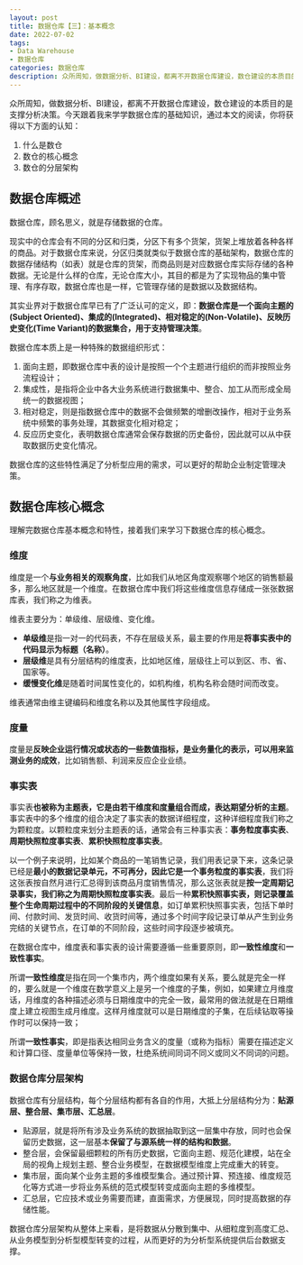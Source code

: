```yaml
---
layout: post
title: 数据仓库【三】：基本概念
date: 2022-07-02
tags:
- Data Warehouse
- 数据仓库
categories: 数据仓库
description: 众所周知，做数据分析、BI建设，都离不开数据仓库建设，数仓建设的本质目的是支撑分析决策。今天跟着我来学学数据仓库的基础知识
---
```


众所周知，做数据分析、BI建设，都离不开数据仓库建设，数仓建设的本质目的是支撑分析决策。今天跟着我来学学数据仓库的基础知识，通过本文的阅读，你将获得以下方面的认知：

1. 什么是数仓
1. 数仓的核心概念
1. 数仓的分层架构

## 数据仓库概述

数据仓库，顾名思义，就是存储数据的仓库。

现实中的仓库会有不同的分区和归类，分区下有多个货架，货架上堆放着各种各样的商品。对于数据仓库来说，分区归类就类似于数据仓库的基础架构，数据仓库的数据存储结构（如表）就是仓库的货架，而商品则是对应数据仓库实际存储的各种数据。无论是什么样的仓库，无论仓库大小，其目的都是为了实现物品的集中管理、有序存取，数据仓库也是一样，它管理存储的是数据以及数据结构。

其实业界对于数据仓库早已有了广泛认可的定义，即：**数据仓库是一个面向主题的(Subject Oriented)、集成的(Integrated)、相对稳定的(Non-Volatile)、反映历史变化(Time Variant)的数据集合，用于支持管理决策**。

数据仓库本质上是一种特殊的数据组织形式：

1. 面向主题，即数据仓库中表的设计是按照一个个主题进行组织的而非按照业务流程设计；
1. 集成性，是指将企业中各大业务系统进行数据集中、整合、加工从而形成全局统一的数据视图；
1. 相对稳定，则是指数据仓库中的数据不会做频繁的增删改操作，相对于业务系统中频繁的事务处理，其数据变化相对稳定；
1. 反应历史变化，表明数据仓库通常会保存数据的历史备份，因此就可以从中获取数据历史变化情况。

数据仓库的这些特性满足了分析型应用的需求，可以更好的帮助企业制定管理决策。

## 数据仓库核心概念

理解完数据仓库基本概念和特性，接着我们来学习下数据仓库的核心概念。

###  维度

维度是一个**与业务相关的观察角度**，比如我们从地区角度观察哪个地区的销售额最多，那么地区就是一个维度。在数据仓库中我们将这些维度信息存储成一张张数据库表，我们称之为维表。

维表主要分为：单级维、层级维、变化维。

- **单级维**是指一对一的代码表，不存在层级关系，最主要的作用是**将事实表中的代码显示为标题（名称）**。
- **层级维**是具有分层结构的维度表，比如地区维，层级往上可以到区、市、省、国家等。
- **缓慢变化维**是随着时间属性变化的，如机构维，机构名称会随时间而改变。

维表通常由维主键编码和维度名称以及其他属性字段组成。

### 度量

度量是**反映企业运行情况或状态的一些数值指标，是业务量化的表示，可以用来监测业务的成效**，比如销售额、利润来反应企业业绩。

### 事实表

事实表**也被称为主题表，它是由若干维度和度量组合而成，表达期望分析的主题**。事实表中的多个维度的组合决定了事实表的数据详细程度，这种详细程度我们称之为颗粒度。以颗粒度来划分主题表的话，通常会有三种事实表：**事务粒度事实表**、**周期快照粒度事实表**、**累积快照粒度事实表**。

以一个例子来说明，比如某个商品的一笔销售记录，我们用表记录下来，这条记录已经是**最小的数据记录单元，不可再分，因此它是一个事务粒度的事实表**，我们将这张表按自然月进行汇总得到该商品月度销售情况，那么这张表就是**按一定周期记录事实，我们称之为周期快照粒度事实表**。最后一种**累积快照事实表，则记录覆盖整个生命周期过程中的不同阶段的关键信息**，如订单累积快照事实表，包括下单时间、付款时间、发货时间、收货时间等，通过多个时间字段记录订单从产生到业务完结的关键节点，在订单的不同阶段，这些时间字段逐步被填充。

在数据仓库中，维度表和事实表的设计需要遵循一些重要原则，即**一致性维度**和**一致性事实**。

所谓**一致性维度**是指在同一个集市内，两个维度如果有关系，要么就是完全一样的，要么就是一个维度在数学意义上是另一个维度的子集，例如，如果建立月维度话，月维度的各种描述必须与日期维度中的完全一致，最常用的做法就是在日期维度上建立视图生成月维度。这样月维度就可以是日期维度的子集，在后续钻取等操作时可以保持一致；

所谓**一致性事实**，即是指表达相同业务含义的度量（或称为指标）需要在描述定义和计算口径、度量单位等保持一致，杜绝系统间同词不同义或同义不同词的问题。

### 数据仓库分层架构

数据仓库有分层结构，每个分层结构都有各自的作用，大抵上分层结构分为：**贴源层、整合层、集市层、汇总层**。

- 贴源层，就是将所有涉及业务系统的数据抽取到这一层集中存放，同时也会保留历史数据，这一层基本**保留了与源系统一样的结构和数据**。
- 整合层，会保留最细颗粒的所有历史数据，它面向主题、规范化建模，站在全局的视角上规划主题、整合业务模型，在数据模型维度上完成重大的转变。
- 集市层，面向某个业务主题的多维模型集合。通过预计算、预连接、维度规范化等方式进一步将业务系统的范式模型转变成面向主题的多维模型。
- 汇总层，它应技术或业务需要而建，直面需求，方便展现，同时提高数据的存储性能。

数据仓库分层架构从整体上来看，是将数据从分散到集中、从细粒度到高度汇总、从业务模型到分析型模型转变的过程，从而更好的为分析型系统提供后台数据支撑。
